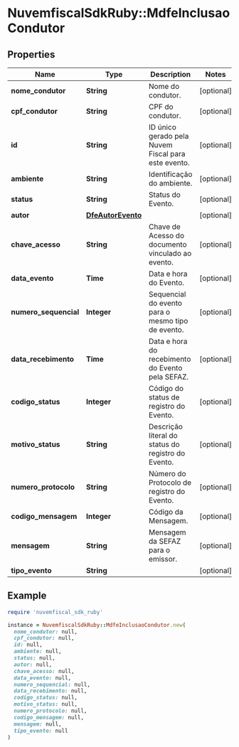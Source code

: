 # NuvemfiscalSdkRuby::MdfeInclusaoCondutor

## Properties

| Name | Type | Description | Notes |
| ---- | ---- | ----------- | ----- |
| **nome_condutor** | **String** | Nome do condutor. | [optional] |
| **cpf_condutor** | **String** | CPF do condutor. | [optional] |
| **id** | **String** | ID único gerado pela Nuvem Fiscal para este evento. | [optional] |
| **ambiente** | **String** | Identificação do ambiente. | [optional] |
| **status** | **String** | Status do Evento. | [optional] |
| **autor** | [**DfeAutorEvento**](DfeAutorEvento.md) |  | [optional] |
| **chave_acesso** | **String** | Chave de Acesso do documento vinculado ao evento. | [optional] |
| **data_evento** | **Time** | Data e hora do Evento. | [optional] |
| **numero_sequencial** | **Integer** | Sequencial do evento para o mesmo tipo de evento. | [optional] |
| **data_recebimento** | **Time** | Data e hora do recebimento do Evento pela SEFAZ. | [optional] |
| **codigo_status** | **Integer** | Código do status de registro do Evento. | [optional] |
| **motivo_status** | **String** | Descrição literal do status do registro do Evento. | [optional] |
| **numero_protocolo** | **String** | Número do Protocolo de registro do Evento. | [optional] |
| **codigo_mensagem** | **Integer** | Código da Mensagem. | [optional] |
| **mensagem** | **String** | Mensagem da SEFAZ para o emissor. | [optional] |
| **tipo_evento** | **String** |  | [optional] |

## Example

```ruby
require 'nuvemfiscal_sdk_ruby'

instance = NuvemfiscalSdkRuby::MdfeInclusaoCondutor.new(
  nome_condutor: null,
  cpf_condutor: null,
  id: null,
  ambiente: null,
  status: null,
  autor: null,
  chave_acesso: null,
  data_evento: null,
  numero_sequencial: null,
  data_recebimento: null,
  codigo_status: null,
  motivo_status: null,
  numero_protocolo: null,
  codigo_mensagem: null,
  mensagem: null,
  tipo_evento: null
)
```

